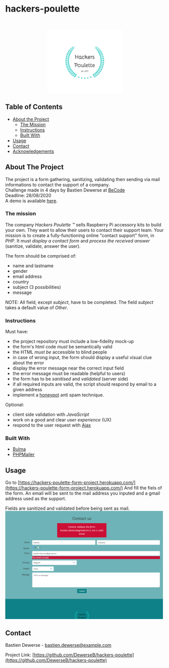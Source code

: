 # hackers-poulette

<!-- PROJECT LOGO -->
<br />
<p align="center">
    <img src="./assets/img/hackers-poulette-logo.png" alt="Logo" height="200">
</p>



<!-- TABLE OF CONTENTS -->
## Table of Contents

* [About the Project](#about-the-project)
  * [The Mission](#the-mission)
  * [Instructions](#instructions)
  * [Built With](#built-with)
* [Usage](#usage)
* [Contact](#contact)
* [Acknowledgements](#acknowledgements)



<!-- ABOUT THE PROJECT -->
## About The Project

The project is a form gathering, sanitizing, validating then sending via mail informations to contact the support of a company.<br />
Challenge made in 4 days by Bastien Dewerse at [BeCode](https://becode.org/)<br />
Deadline: 28/08/2020  
A demo is available [here](https://hackers-poulette-form-project.herokuapp.com/).

### The mission

The company _Hackers Poulette ™_ sells Raspberry Pi accessory kits to build
your own. They want to allow their users to contact their support team. Your
mission is to create a fully-functioning online "contact support" form, in *PHP*. It must *display a contact form* and *process the received answer* (sanitize, validate, answer the user).

The form should be comprised of:

- name and lastname
- gender
- email address
- country
- subject (3 possibilities)
- message

NOTE: All field, except _subject_, have to be completed. The field _subject_
takes a default value of *Other*.

### Instructions

Must have:

- the project repository must include a low-fidelity mock-up
- the form's html code *must* be semantically valid
- the HTML *must be* accessible to blind people
- in case of wrong input, the form should display a useful visual clue about the error
- display the error message near the correct input field
- the error message must be readable (helpful to users)
- the form has to be *sanitised* and *validated* (server side)
- if all required inputs are valid, the script should respond by email to a given address
- implement a [honeypot](https://www.thryv.com/blog/honeypot-technique/) anti spam technique.

Optional:

- client side validation with *JavaScript*
- work on a good and clear _user experience_ (UX)
- respond to the user request with [Ajax](https://www.javatpoint.com/ajax-tutorial)

### Built With

* [Bulma](https://https://bulma.io/)
* [PHPMailer](https://github.com/PHPMailer/PHPMailer)



<!-- GETTING STARTED -->

<!-- USAGE EXAMPLES -->
## Usage

Go to [https://hackers-poulette-form-project.herokuapp.com/](https://hackers-poulette-form-project.herokuapp.com/)
And fill the fiels of the form.
An email will be sent to the mail address you inputed and a gmail address used as the support.

Fields are sanitized and validated before being sent as mail.
<br /><img src="./assets/img/preview.png" alt="Error preview" width="500">



<!-- ROADMAP -->

<!-- CONTRIBUTING -->

<!-- LICENSE -->

<!-- CONTACT -->
## Contact

Bastien Dewerse - bastien.dewerse@example.com

Project Link: [https://github.com/DewerseB/hackers-poulette](https://github.com/DewerseB/hackers-poulette)

<!-- ACKNOWLEDGEMENTS -->

